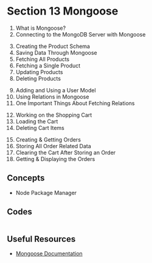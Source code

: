 # Section 13 Mongoose

1. What is Mongoose?
2. Connecting to the MongoDB Server with Mongoose
<!--  -->
3. Creating the Product Schema
4. Saving Data Through Mongoose
5. Fetching All Products
6. Fetching a Single Product
7. Updating Products
8. Deleting Products
<!--  -->
9. Adding and Using a User Model
10. Using Relations in Mongoose
11. One Important Things About Fetching Relations
<!--  -->
12. Working on the Shopping Cart
13. Loading the Cart
14. Deleting Cart Items
<!--  -->
15. Creating & Getting Orders
16. Storing All Order Related Data
17. Clearing the Cart After Storing an Order
18. Getting & Displaying the Orders

## Concepts

- Node Package Manager

## Codes

```

```

## Useful Resources

- [Mongoose Documentation](https://mongoosejs.com/docs/)
